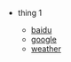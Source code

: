 * thing 1

  * [baidu](https://baidu.com)
  * [google](https://google.com)
  * [weather](http://wttr.in)
